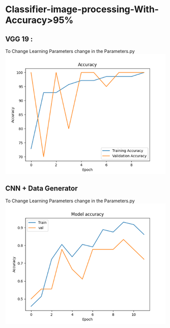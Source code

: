 # Classifier-image-processing-With-Accuracy>95%
 
## VGG 19 :
To Change Learning Parameters change in the Parameters.py
![Image of Accuracy VGG](https://github.com/dhia-gharsallaoui/Classifier-image-processing/blob/cf0085302f78fe6fb62d3680b51f8f196614b3cf/accuracy%20vgg19.png)

## CNN + Data Generator

To Change Learning Parameters change in the Parameters.py
![Image of Accuracy CNN](https://github.com/dhia-gharsallaoui/Classifier-image-processing/blob/cf0085302f78fe6fb62d3680b51f8f196614b3cf/Figure_1%20cnn.png)
